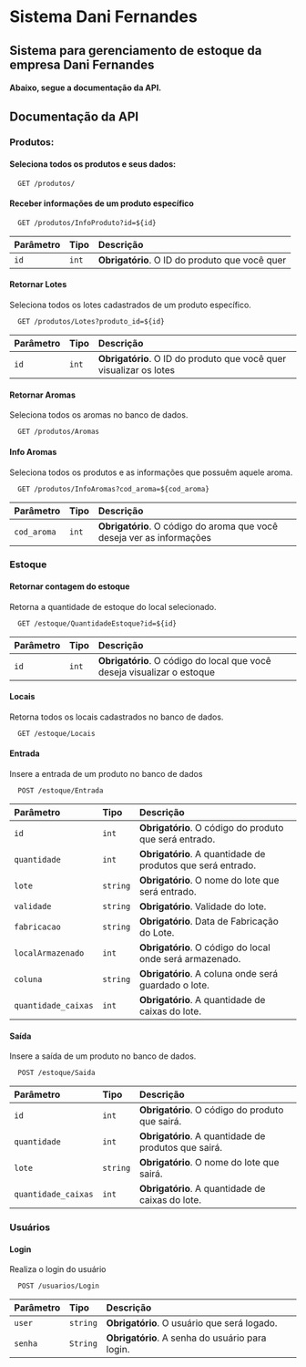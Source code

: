 # Sistema Dani Fernandes

## Sistema para gerenciamento de estoque da empresa Dani Fernandes
#### Abaixo, segue a documentação da API.



## Documentação da API

### Produtos:

#### Seleciona todos os produtos e seus dados:

```http
  GET /produtos/
```

#### Receber informações de um produto específico

```http
  GET /produtos/InfoProduto?id=${id}
```

| Parâmetro   | Tipo       | Descrição                                   |
| :---------- | :--------- | :------------------------------------------ |
| `id`      | `int` | **Obrigatório**. O ID do produto que você quer |

#### Retornar Lotes

Seleciona todos os lotes cadastrados de um produto específico.

```http
  GET /produtos/Lotes?produto_id=${id}
```

| Parâmetro   | Tipo       | Descrição                                   |
| :---------- | :--------- | :------------------------------------------ |
| `id`      | `int` | **Obrigatório**. O ID do produto que você quer visualizar os lotes |


#### Retornar Aromas

Seleciona todos os aromas no banco de dados.

```http
  GET /produtos/Aromas
```

#### Info Aromas

Seleciona todos os produtos e as informações que possuêm aquele aroma.

```http
  GET /produtos/InfoAromas?cod_aroma=${cod_aroma}
```

| Parâmetro   | Tipo       | Descrição                                   |
| :---------- | :--------- | :------------------------------------------ |
| `cod_aroma`      | `int` | **Obrigatório**. O código do aroma que você deseja ver as informações |


### Estoque

#### Retornar contagem do estoque

Retorna a quantidade de estoque do local selecionado.

```http
  GET /estoque/QuantidadeEstoque?id=${id}
```

| Parâmetro   | Tipo       | Descrição                                   |
| :---------- | :--------- | :------------------------------------------ |
| `id`      | `int` | **Obrigatório**. O código do local que você deseja visualizar o estoque |

#### Locais

Retorna todos os locais cadastrados no banco de dados.

```http
  GET /estoque/Locais
```

#### Entrada

Insere a entrada de um produto no banco de dados

```http
  POST /estoque/Entrada
```

| Parâmetro   | Tipo       | Descrição                                   |
| :---------- | :--------- | :------------------------------------------ |
| `id`      | `int` | **Obrigatório**. O código do produto que será entrado. |
| `quantidade`      | `int` | **Obrigatório**. A quantidade de produtos que será entrado. |
| `lote`      | `string` | **Obrigatório**. O nome do lote que será entrado.
| `validade`      | `string` | **Obrigatório**. Validade do lote. |
| `fabricacao`      | `string` | **Obrigatório**. Data de Fabricação do Lote.
| `localArmazenado`      | `int` | **Obrigatório**. O código do local onde será armazenado. |
| `coluna`      | `string` | **Obrigatório**. A coluna onde será guardado o lote. |
| `quantidade_caixas`      | `int` | **Obrigatório**. A quantidade de caixas do lote. |


#### Saída

Insere a saída de um produto no banco de dados.

```http
  POST /estoque/Saida
```

| Parâmetro   | Tipo       | Descrição                                   |
| :---------- | :--------- | :------------------------------------------ |
| `id`      | `int` | **Obrigatório**. O código do produto que sairá. |
| `quantidade`      | `int` | **Obrigatório**. A quantidade de produtos que sairá. |
| `lote`      | `string` | **Obrigatório**. O nome do lote que sairá.
| `quantidade_caixas`      | `int` | **Obrigatório**. A quantidade de caixas do lote. |

### Usuários

#### Login

Realiza o login do usuário

```http
  POST /usuarios/Login
```

| Parâmetro   | Tipo       | Descrição                                   |
| :---------- | :--------- | :------------------------------------------ |
| `user`      | `string` | **Obrigatório**. O usuário que será logado. |
| `senha`      | `String` | **Obrigatório**. A senha do usuário para login. |



